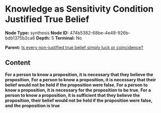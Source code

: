 # Knowledge as Sensitivity Condition Justified True Belief

**Node Type:** synthesis
**Node ID:** 474b5382-68be-4e48-926b-bdb1375b2ca6
**Depth:** 5
**Terminal:** No

**Parent:** [Is every non-justified true belief simply luck or coincidence?](is-every-non-justified-true-belief-simply-luck-or-coincidence-antithesis-b5171b85-5f42-4594-8362-6d5817208b8d.md)

## Content

**For a person to know a proposition, it is necessary that they believe the proposition**, **For a person to know a proposition, it is necessary that their belief would not be held if the proposition were false**, **For a person to know a proposition, it is necessary for the proposition to be true**, **For a person to know a proposition, it is sufficient that they believe the proposition, their belief would not be held if the proposition were false, and the proposition is true**

